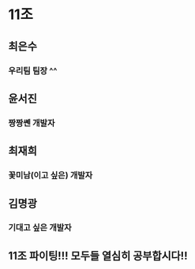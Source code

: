 # 11조

## 최은수
### 우리팀 팀장 ^^
## 윤서진
### 짱짱쏀 개발자
## 최재희
### 꽃미남(이고 싶은) 개발자
## 김명광
### 기대고 싶은 개발자

## 11조 파이팅!!! 모두들 열심히 공부합시다!!